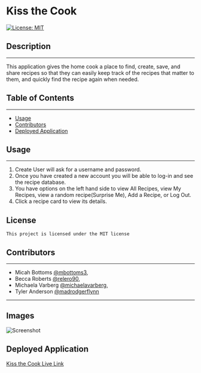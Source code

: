 # Kiss the Cook

[![License: MIT](https://img.shields.io/badge/License-MIT-yellow.svg)](https://opensource.org/licenses/MIT)

## Description

---

This application gives the home cook a place to find, create, save, and share recipes so that they can easily keep track of the recipes that matter to them, and quickly find the recipe again when needed.

## Table of Contents

---

- [Usage](#usage)
- [Contributors](#contributors)
- [Deployed Application](#deployed-application)

## Usage

---

1. Create User will ask for a username and password.
1. Once you have created a new account you will be able to log-in and see the recipe database.
1. You have options on the left hand side to view All Recipes, view My Recipes, view a random recipe(Surprise Me), Add a Recipe, or Log Out.
1. Click a recipe card to view its details.

## License

    This project is licensed under the MIT license

## Contributors

---

- Micah Bottoms [@mbottoms3](https://github.com/mbottoms3),
- Becca Roberts [@relero90](https://github.com/relero90),
- Michaela Varberg [@michaelavarberg](https://github.com/michaelavarberg),
- Tyler Anderson [@madrodgerflynn](https://github.com/madrodgerflynn)

---

## Images

![Screenshot](../Kiss_The_Chef/public/images/Screenshot.JPG)

## Deployed Application

[Kiss the Cook Live Link](https://kiss-the-cook.herokuapp.com/)

